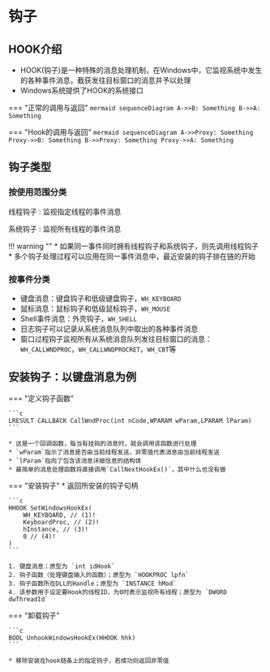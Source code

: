 钩子
===
## HOOK介绍
* HOOK(钩子)是一种特殊的消息处理机制，在Windows中，它监视系统中发生的各种事件消息，截获发往目标窗口的消息并予以处理
* Windows系统提供了HOOK的系统接口

=== "正常的调用与返回"
    ```mermaid
    sequenceDiagram
      A->>B: Something
      B->>A: Something
    ```

=== "Hook的调用与返回"
    ```mermaid
    sequenceDiagram
      A->>Proxy: Something
      Proxy->>B: Something
      B->>Proxy: Something
      Proxy->>A: Something
    ```

## 钩子类型
### 按使用范围分类

线程钩子
: 监视指定线程的事件消息

系统钩子
: 监视所有线程的事件消息

!!! warning ""
    * 如果同一事件同时拥有线程钩子和系统钩子，则先调用线程钩子
    * 多个钩子处理过程可以应用在同一事件消息中，最近安装的钩子排在链的开始

### 按事件分类
* 键盘消息：键盘钩子和低级键盘钩子，`WH_KEYBOARD`
* 鼠标消息：鼠标钩子和低级鼠标钩子，`WH_MOUSE`
* Shell事件消息：外壳钩子，`WH_SHELL`
* 日志钩子可以记录从系统消息队列中取出的各种事件消息
* 窗口过程钩子监视所有从系统消息队列发往目标窗口的消息：`WH_CALLWNDPROC`，`WH_CALLWNDPROCRET`，`WH_CBT`等

## 安装钩子：以键盘消息为例

=== "定义钩子函数"

    ```c
    LRESULT CALLBACK CallWndProc(int nCode,WPARAM wParam,LPARAM lParam)
    ```

    * 这是一个回调函数，每当有挂钩的消息时，就会调用该函数进行处理
    * `wParam`指示了消息是否由当前线程发送，非零值代表消息由当前线程发送
    * `lParam`指向了包含该消息详细信息的结构体
    * 最简单的消息处理函数将直接调用`CallNextHookEx()`，其中什么也没有做

=== "安装钩子"
    * 返回所安装的钩子句柄

    ```c
    HHOOK SetWindowsHookEx(
        WH_KEYBOARD, // (1)!
        KeyboardProc, // (2)!
        hInstance, // (3)!
        0 // (4)!
    )
    ```

    1. 键盘消息；原型为 `int idHook`
    2. 钩子函数（处理键盘输入的函数）；原型为 `HOOKPROC lpfn`
    3. 钩子函数所在DLL的Handle；原型为 `INSTANCE hMod`
    4. 该参数用于设定要Hook的线程ID，为0时表示监视所有线程；原型为 `DWORD dwThreadId`

=== "卸载钩子"

    ```c
    BOOL UnhookWindowsHookEx(HHOOK hhk)
    ```

    * 移除安装在hook链条上的指定钩子，若成功则返回非零值
